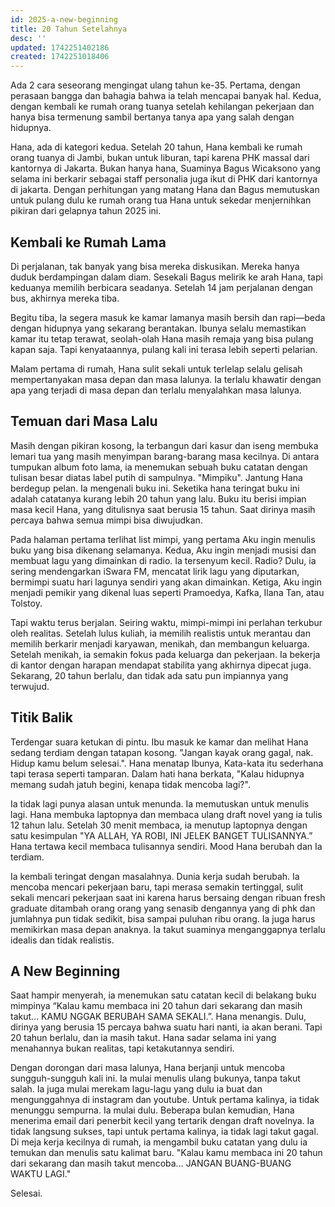 ```yaml
---
id: 2025-a-new-beginning
title: 20 Tahun Setelahnya
desc: ''
updated: 1742251402186
created: 1742251018406
---
```



Ada 2 cara seseorang mengingat ulang tahun ke-35. Pertama, dengan perasaan bangga dan bahagia bahwa ia telah mencapai banyak hal. Kedua, dengan kembali ke rumah orang tuanya setelah kehilangan pekerjaan dan hanya bisa termenung sambil bertanya tanya apa yang salah dengan hidupnya. 

Hana, ada di kategori kedua. Setelah 20 tahun, Hana kembali ke rumah orang tuanya di Jambi, bukan untuk liburan, tapi karena PHK massal dari kantornya di Jakarta. Bukan hanya hana, Suaminya Bagus Wicaksono yang selama ini berkarir sebagai staff personalia juga ikut di PHK dari kantornya di jakarta. Dengan perhitungan yang matang Hana dan Bagus memutuskan untuk pulang dulu ke rumah orang tua Hana untuk sekedar menjernihkan pikiran dari gelapnya tahun 2025 ini. 

## Kembali ke Rumah Lama

Di perjalanan, tak banyak yang bisa mereka diskusikan. Mereka hanya duduk berdampingan dalam diam. Sesekali Bagus melirik ke arah Hana, tapi keduanya memilih berbicara seadanya. Setelah 14 jam perjalanan dengan bus, akhirnya mereka tiba.

Begitu tiba, Ia segera masuk ke kamar lamanya masih bersih dan rapi—beda dengan hidupnya yang sekarang berantakan. Ibunya selalu memastikan kamar itu tetap terawat, seolah-olah Hana masih remaja yang bisa pulang kapan saja. Tapi kenyataannya, pulang kali ini terasa lebih seperti pelarian. 

Malam pertama di rumah, Hana sulit sekali untuk terlelap selalu gelisah mempertanyakan masa depan dan masa lalunya. Ia terlalu khawatir dengan apa yang terjadi di masa depan dan terlalu menyalahkan masa lalunya.

## Temuan dari Masa Lalu

Masih dengan pikiran kosong, Ia terbangun dari kasur dan iseng membuka lemari tua yang masih menyimpan barang-barang masa kecilnya. Di antara tumpukan album foto lama, ia menemukan sebuah buku catatan dengan tulisan besar diatas label putih di sampulnya. "Mimpiku". Jantung Hana berdegup pelan. Ia mengenali buku ini. Seketika hana teringat buku ini adalah catatanya kurang lebih 20 tahun yang lalu. Buku itu berisi impian masa kecil Hana, yang ditulisnya saat berusia 15 tahun. Saat dirinya masih percaya bahwa semua mimpi bisa diwujudkan.

Pada halaman pertama terlihat list mimpi, yang pertama Aku ingin menulis buku yang bisa dikenang selamanya. Kedua, Aku ingin menjadi musisi dan membuat lagu yang dimainkan di radio. Ia tersenyum kecil. Radio? Dulu, ia sering mendengarkan iSwara FM, mencatat lirik lagu yang diputarkan, bermimpi suatu hari lagunya sendiri yang akan dimainkan.
Ketiga, Aku ingin menjadi pemikir yang dikenal luas seperti Pramoedya, Kafka, Ilana Tan, atau Tolstoy.

Tapi waktu terus berjalan. Seiring waktu, mimpi-mimpi ini perlahan terkubur oleh realitas. Setelah lulus kuliah, ia memilih realistis untuk merantau dan memilih berkarir menjadi karyawan, menikah, dan membangun keluarga. Setelah menikah, ia semakin fokus pada keluarga dan pekerjaan. Ia bekerja di kantor dengan harapan mendapat stabilita yang akhirnya dipecat juga. Sekarang, 20 tahun berlalu, dan tidak ada satu pun impiannya yang terwujud.

## Titik Balik

Terdengar suara ketukan di pintu. Ibu masuk ke kamar dan melihat Hana sedang terdiam dengan tatapan kosong.
"Jangan kayak orang gagal, nak. Hidup kamu belum selesai.". Hana menatap Ibunya, Kata-kata itu sederhana tapi terasa seperti tamparan. Dalam hati hana berkata, "Kalau hidupnya memang sudah jatuh begini, kenapa tidak mencoba lagi?". 

Ia tidak lagi punya alasan untuk menunda. Ia memutuskan untuk menulis lagi. Hana membuka laptopnya dan membaca ulang draft novel yang ia tulis 12 tahun lalu. Setelah 30 menit membaca, ia menutup laptopnya dengan satu kesimpulan "YA ALLAH, YA ROBI, INI JELEK BANGET TULISANNYA.” Hana tertawa kecil membaca tulisannya sendiri. Mood Hana berubah dan Ia terdiam. 

Ia kembali teringat dengan masalahnya. Dunia kerja sudah berubah. Ia mencoba mencari pekerjaan baru, tapi merasa semakin tertinggal, sulit sekali mencari pekerjaan saat ini karena harus bersaing dengan ribuan fresh graduate ditambah orang orang yang senasib dengannya yang di phk dan jumlahnya pun tidak sedikit, bisa sampai puluhan ribu orang. Ia juga harus memikirkan masa depan anaknya. Ia takut suaminya menganggapnya terlalu idealis dan tidak realistis.

## A New Beginning

Saat hampir menyerah, ia menemukan satu catatan kecil di belakang buku mimpinya “Kalau kamu membaca ini 20 tahun dari sekarang dan masih takut… KAMU NGGAK BERUBAH SAMA SEKALI.”. Hana menangis. Dulu, dirinya yang berusia 15 percaya bahwa suatu hari nanti, ia akan berani. Tapi 20 tahun berlalu, dan ia masih takut. Hana sadar selama ini yang menahannya bukan realitas, tapi ketakutannya sendiri.

Dengan dorongan dari masa lalunya, Hana berjanji untuk mencoba sungguh-sungguh kali ini. Ia mulai menulis ulang bukunya, tanpa takut salah. Ia juga mulai merekam lagu-lagu yang dulu ia buat dan mengunggahnya di instagram dan youtube. Untuk pertama kalinya, ia tidak menunggu sempurna. Ia mulai dulu. Beberapa bulan kemudian, Hana menerima email dari penerbit kecil yang tertarik dengan draft novelnya. Ia tidak langsung sukses, tapi untuk pertama kalinya, ia tidak lagi takut gagal. Di meja kerja kecilnya di rumah, ia mengambil buku catatan yang dulu ia temukan dan menulis satu kalimat baru. "Kalau kamu membaca ini 20 tahun dari sekarang dan masih takut mencoba… JANGAN BUANG-BUANG WAKTU LAGI."

Selesai.
